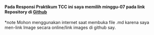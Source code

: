 #### Pada Responsi Praktikum TCC ini saya memilih minggu-07 pada link Repository di [Github](https://github.com/oldstager/academic/blob/master/praktikum/tcc/minggu-07.md)

*note
Mohon menggunakan internet saat membuka file .md karena saya men-link Image secara online/link images di github say.